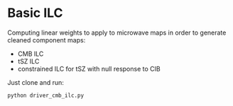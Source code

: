 # Basic ILC

Computing linear weights to apply to microwave maps in order to generate cleaned component maps:
- CMB ILC
- tSZ ILC
- constrained ILC for tSZ with null response to CIB

Just clone and run: 
```
python driver_cmb_ilc.py
```
